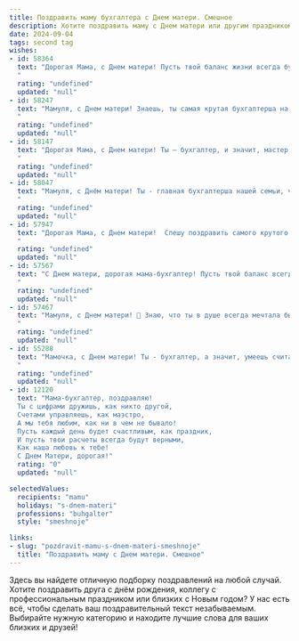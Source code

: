 ```yaml
---
title: Поздравить маму бухгалтера с Днем матери. Смешное
description: Хотите поздравить маму с Днем матери или другим праздником? Наш ИИ создаст незабываемое поздравление, а вы обязательно выделитесь среди других.  
date: 2024-09-04
tags: second tag
wishes:
- id: 58364
  text: "Дорогая Мама, с Днем матери! Пусть твой баланс жизни всегда будет в плюсе, а прибыль от любви и счастья - безграничной. Будь уверена, что мы тебя обожаем, даже если твои счета иногда пугают нас! 😉
  "
  rating: "undefined"
  updated: "null"
- id: 58247
  text: "Мамуля, с Днем матери! Знаешь, ты самая крутая бухгалтерша на свете: баланс твоей любви всегда в плюсе, а прибыль от твоей заботы никогда не иссякнет! 🎉🥳
  "
  rating: "undefined"
  updated: "null"
- id: 58147
  text: "Дорогая Мама, с Днем матери! Ты — бухгалтер, и значит, мастер подсчитывать не только деньги, но и наши с тобой  \"любви-моркови\"!  Пусть твоя жизнь будет полна не только дебета, но и кредита счастья, и пусть твои \"балансы\" всегда остаются в плюсе! 🎉
  "
  rating: "undefined"
  updated: "null"
- id: 58047
  text: "Мамуля, с Днём матери! Ты - главная бухгалтерша нашей семьи, чётко просчитывающая все расходы на нашу любовь и заботу! 🎉 Пусть твой баланс всегда будет положительным, а дебет с кредитом никогда не сойдутся! 😄
  "
  rating: "undefined"
  updated: "null"
- id: 57947
  text: "Дорогая Мама, с Днем матери!  Спешу поздравить самого крутого бухгалтера, который умеет считать деньги даже во сне! Желаю тебе, чтобы баланс в жизни всегда был идеальным, а прибыль – только в виде любви и счастья! 😉
  "
  rating: "undefined"
  updated: "null"
- id: 57567
  text: "С Днем матери, дорогая мама-бухгалтер! Пусть твой баланс всегда будет с плюсом, а дебет с кредитом никогда не расходятся, ну разве что только в твою пользу! 😜
  "
  rating: "undefined"
  updated: "null"
- id: 57467
  text: "Мамуля, с Днем матери! 🥳 Знаю, что ты в душе всегда мечтала быть танцовщицей, актрисой или, может быть, космонавтом… Но судьба решила иначе, и ты стала бухгалтером! 😅 Спасибо, что ты всегда  «сводишь баланс» не только в работе, но и в нашей семье! 💕
  "
  rating: "undefined"
  updated: "null"
- id: 55288
  text: "Мамочка, с Днем матери! Ты - бухгалтер, а значит, умеешь считать каждую копейку, но сегодня позволь себе расслабиться и получить удовольствие от этого дня! 😜  Желаю тебе море цветов, вкусный обед с нашими вкусными \"отчетами\" и чтобы в твоей жизни было меньше дебета и больше кредита - исключительно в положительном смысле, конечно! 😉
  "
  rating: "undefined"
  updated: "null"
- id: 12120
  text: "Мама-бухгалтер, поздравляю!
  Ты с цифрами дружишь, как никто другой,
  Счетами управляешь, как маэстро,
  А мы тебя любим, как ни в чем не бывало!
  Пусть каждый день будет счастливым, как праздник,
  И пусть твои расчеты всегда будут верными,
  Как наша любовь к тебе!
  С Днем Матери, дорогая!"
  rating: "0"
  updated: "null"

selectedValues:
  recipients: "mamu"
  holidays: "s-dnem-materi"
  professions: "buhgalter"
  style: "smeshnoje"

links:
- slug: "pozdravit-mamu-s-dnem-materi-smeshnoje"
  title: "Поздравить маму с Днем матери. Смешное"
---
```


Здесь вы найдете отличную подборку поздравлений на любой случай. 
Хотите поздравить друга с днём рождения, коллегу с профессиональным праздником или близких с Новым годом? У нас есть всё, чтобы сделать ваш поздравительный текст незабываемым. Выбирайте нужную категорию и находите лучшие слова для ваших близких и друзей!
